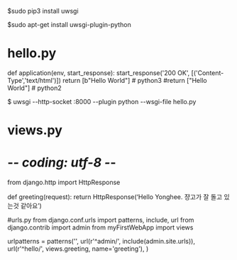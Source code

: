 
$sudo pip3 install uwsgi

$sudo apt-get install uwsgi-plugin-python

# hello.py
def application(env, start_response):
    start_response('200 OK', [('Content-Type','text/html')])
    return [b"Hello World"] # python3
    #return ["Hello World"] # python2
    
    
$ uwsgi --http-socket :8000 --plugin python --wsgi-file hello.py



# views.py
# -*- coding: utf-8 -*-
from django.http import HttpResponse
 
 
def greeting(request):
    return HttpResponse(‘Hello Yonghee. 쟝고가 잘 돌고 있는것 같아요’)
    
    
    
#urls.py
from django.conf.urls import patterns, include, url
from django.contrib import admin
from myFirstWebApp import views
 
urlpatterns = patterns('',
    url(r'^admin/', include(admin.site.urls)),
    url(r'^hello/', views.greeting, name='greeting'),
)





